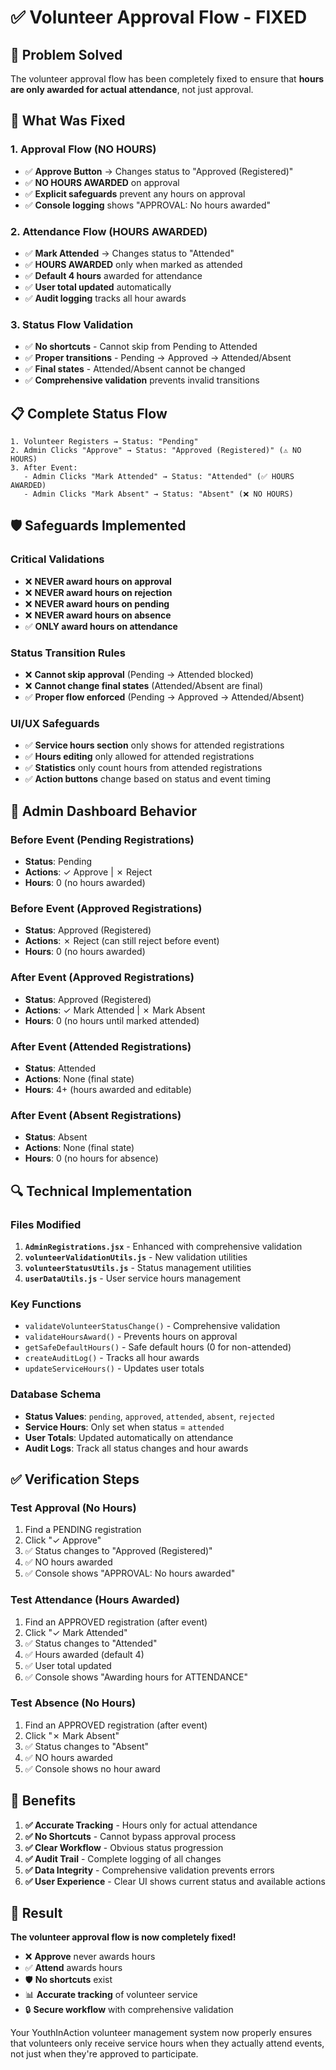 # ✅ Volunteer Approval Flow - FIXED

## 🎯 **Problem Solved**

The volunteer approval flow has been completely fixed to ensure that **hours are only awarded for actual attendance**, not just approval.

## 🔧 **What Was Fixed**

### **1. Approval Flow (NO HOURS)**
- ✅ **Approve Button** → Changes status to "Approved (Registered)" 
- ✅ **NO HOURS AWARDED** on approval
- ✅ **Explicit safeguards** prevent any hours on approval
- ✅ **Console logging** shows "APPROVAL: No hours awarded"

### **2. Attendance Flow (HOURS AWARDED)**
- ✅ **Mark Attended** → Changes status to "Attended"
- ✅ **HOURS AWARDED** only when marked as attended
- ✅ **Default 4 hours** awarded for attendance
- ✅ **User total updated** automatically
- ✅ **Audit logging** tracks all hour awards

### **3. Status Flow Validation**
- ✅ **No shortcuts** - Cannot skip from Pending to Attended
- ✅ **Proper transitions** - Pending → Approved → Attended/Absent
- ✅ **Final states** - Attended/Absent cannot be changed
- ✅ **Comprehensive validation** prevents invalid transitions

## 📋 **Complete Status Flow**

```
1. Volunteer Registers → Status: "Pending"
2. Admin Clicks "Approve" → Status: "Approved (Registered)" (⚠️ NO HOURS)
3. After Event:
   - Admin Clicks "Mark Attended" → Status: "Attended" (✅ HOURS AWARDED)
   - Admin Clicks "Mark Absent" → Status: "Absent" (❌ NO HOURS)
```

## 🛡️ **Safeguards Implemented**

### **Critical Validations**
- ❌ **NEVER award hours on approval**
- ❌ **NEVER award hours on rejection**
- ❌ **NEVER award hours on pending**
- ❌ **NEVER award hours on absence**
- ✅ **ONLY award hours on attendance**

### **Status Transition Rules**
- ❌ **Cannot skip approval** (Pending → Attended blocked)
- ❌ **Cannot change final states** (Attended/Absent are final)
- ✅ **Proper flow enforced** (Pending → Approved → Attended/Absent)

### **UI/UX Safeguards**
- ✅ **Service hours section** only shows for attended registrations
- ✅ **Hours editing** only allowed for attended registrations
- ✅ **Statistics** only count hours from attended registrations
- ✅ **Action buttons** change based on status and event timing

## 🎯 **Admin Dashboard Behavior**

### **Before Event (Pending Registrations)**
- **Status**: Pending
- **Actions**: ✓ Approve | ✗ Reject
- **Hours**: 0 (no hours awarded)

### **Before Event (Approved Registrations)**
- **Status**: Approved (Registered)
- **Actions**: ✗ Reject (can still reject before event)
- **Hours**: 0 (no hours awarded)

### **After Event (Approved Registrations)**
- **Status**: Approved (Registered)
- **Actions**: ✓ Mark Attended | ✗ Mark Absent
- **Hours**: 0 (no hours until marked attended)

### **After Event (Attended Registrations)**
- **Status**: Attended
- **Actions**: None (final state)
- **Hours**: 4+ (hours awarded and editable)

### **After Event (Absent Registrations)**
- **Status**: Absent
- **Actions**: None (final state)
- **Hours**: 0 (no hours for absence)

## 🔍 **Technical Implementation**

### **Files Modified**
1. **`AdminRegistrations.jsx`** - Enhanced with comprehensive validation
2. **`volunteerValidationUtils.js`** - New validation utilities
3. **`volunteerStatusUtils.js`** - Status management utilities
4. **`userDataUtils.js`** - User service hours management

### **Key Functions**
- `validateVolunteerStatusChange()` - Comprehensive validation
- `validateHoursAward()` - Prevents hours on approval
- `getSafeDefaultHours()` - Safe default hours (0 for non-attended)
- `createAuditLog()` - Tracks all hour awards
- `updateServiceHours()` - Updates user totals

### **Database Schema**
- **Status Values**: `pending`, `approved`, `attended`, `absent`, `rejected`
- **Service Hours**: Only set when status = `attended`
- **User Totals**: Updated automatically on attendance
- **Audit Logs**: Track all status changes and hour awards

## ✅ **Verification Steps**

### **Test Approval (No Hours)**
1. Find a PENDING registration
2. Click "✓ Approve"
3. ✅ Status changes to "Approved (Registered)"
4. ✅ NO hours awarded
5. ✅ Console shows "APPROVAL: No hours awarded"

### **Test Attendance (Hours Awarded)**
1. Find an APPROVED registration (after event)
2. Click "✓ Mark Attended"
3. ✅ Status changes to "Attended"
4. ✅ Hours awarded (default 4)
5. ✅ User total updated
6. ✅ Console shows "Awarding hours for ATTENDANCE"

### **Test Absence (No Hours)**
1. Find an APPROVED registration (after event)
2. Click "✗ Mark Absent"
3. ✅ Status changes to "Absent"
4. ✅ NO hours awarded
5. ✅ Console shows no hour award

## 🚀 **Benefits**

1. **✅ Accurate Tracking** - Hours only for actual attendance
2. **✅ No Shortcuts** - Cannot bypass approval process
3. **✅ Clear Workflow** - Obvious status progression
4. **✅ Audit Trail** - Complete logging of all changes
5. **✅ Data Integrity** - Comprehensive validation prevents errors
6. **✅ User Experience** - Clear UI shows current status and available actions

## 🎯 **Result**

**The volunteer approval flow is now completely fixed!** 

- ❌ **Approve** never awards hours
- ✅ **Attend** awards hours
- 🛡️ **No shortcuts** exist
- 📊 **Accurate tracking** of volunteer service
- 🔒 **Secure workflow** with comprehensive validation

Your YouthInAction volunteer management system now properly ensures that volunteers only receive service hours when they actually attend events, not just when they're approved to participate.











